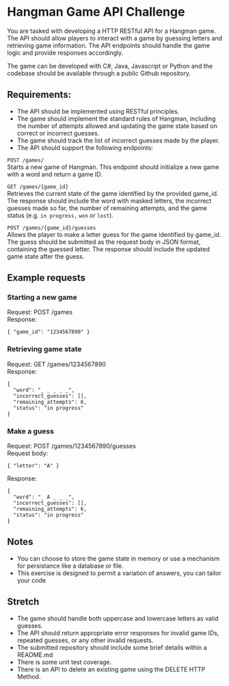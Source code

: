 # Hangman Game API Challenge 

You are tasked with developing a HTTP RESTful API for a Hangman game. The API should allow players to interact with a game by guessing letters and retrieving game information. The API endpoints should handle the game logic and provide responses accordingly.
 
The game can be developed with C#, Java, Javascript or Python and the codebase should be available through a public Github repository.
 
## Requirements:
- The API should be implemented using RESTful principles.
- The game should implement the standard rules of Hangman, including the number of attempts allowed and updating the game state based on correct or incorrect guesses.
- The game should track the list of incorrect guesses made by the player.
- The API should support the following endpoints:
 
`POST /games/`  
Starts a new game of Hangman. This endpoint should initialize a new game with a word and return a game ID.

`GET /games/{game_id}`  
Retrieves the current state of the game identified by the provided game_id. The response should include the word with masked letters, the incorrect guesses made so far, the number of remaining attempts, and the game status (e.g. `in progress,` `won` or `lost`).

`POST /games/{game_id}/guesses`  
Allows the player to make a letter guess for the game identified by game_id. The guess should be submitted as the request body in JSON format, containing the guessed letter. The response should include the updated game state after the guess.

## Example requests
 
### Starting a new game
 
Request: POST /games  
Response: 
```
{ "game_id": "1234567890" }
```

### Retrieving game state
 
Request: GET /games/1234567890  
Response:  
```
{
  "word": "_ _ _ _ _",
  "incorrect_guesses": [],
  "remaining_attempts": 6,
  "status": "in progress"
}
```

### Make a guess
Request: POST /games/1234567890/guesses  
Request body:  
```
{ "letter": "A" }  
```
Response:  
```
{
  "word": "_ A _ _ _",
  "incorrect_guesses": [],
  "remaining_attempts": 6,
  "status": "in progress"
}
```

## Notes 
- You can choose to store the game state in memory or use a mechanism for persistance like a database or file.
- This exercise is designed to permit a variation of answers, you can tailor your code 

## Stretch

- The game should handle both uppercase and lowercase letters as valid guesses.
- The API should return appropriate error responses for invalid game IDs, repeated guesses, or any other invalid requests. 
- The submitted repository should include some brief details within a README.md
- There is some unit test coverage.
- There is an API to delete an existing game using the DELETE HTTP Method.
